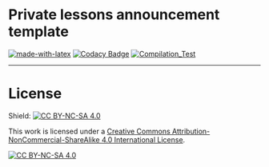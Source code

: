 # Private lessons announcement template
[![made-with-latex](https://img.shields.io/badge/Made%20with-LaTeX-1f425f.svg)](https://www.latex-project.org/)
[![Codacy Badge](https://app.codacy.com/project/badge/Grade/d395b4bd4c004c66862ce808959517a1)](https://app.codacy.com/gh/R0mb0-support/Mindfulness_lessons_announcement/dashboard?utm_source=gh&utm_medium=referral&utm_content=&utm_campaign=Badge_grade)
[![Compilation_Test](https://github.com/R0mb0-support/Mindfulness_lessons_announcement/actions/workflows/Compilation_Test.yml/badge.svg?branch=main)](https://github.com/R0mb0-support/Mindfulness_lessons_announcement/actions/workflows/Compilation_Test.yml)

---

# License
Shield: [![CC BY-NC-SA 4.0][cc-by-nc-sa-shield]][cc-by-nc-sa]

This work is licensed under a
[Creative Commons Attribution-NonCommercial-ShareAlike 4.0 International License][cc-by-nc-sa].

[![CC BY-NC-SA 4.0][cc-by-nc-sa-image]][cc-by-nc-sa]

[cc-by-nc-sa]: http://creativecommons.org/licenses/by-nc-sa/4.0/
[cc-by-nc-sa-image]: https://licensebuttons.net/l/by-nc-sa/4.0/88x31.png
[cc-by-nc-sa-shield]: https://img.shields.io/badge/License-CC%20BY--NC--SA%204.0-lightgrey.svg
